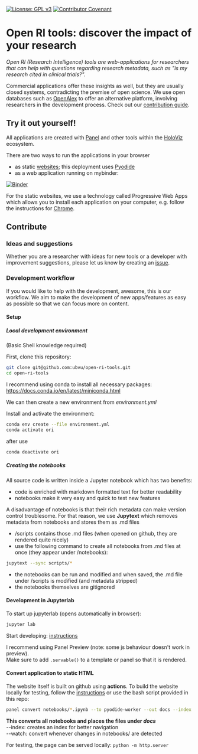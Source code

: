 [![License: GPL v3](https://img.shields.io/badge/License-GPLv3-blue.svg)](LICENSE)
[![Contributor Covenant](https://img.shields.io/badge/Contributor%20Covenant-2.1-4baaaa.svg)](CODE_OF_CONDUCT.md)

# Open RI tools: discover the impact of your research

*Open RI (Research Intelligence) tools are web-applications for researchers that can help with questions regarding research metadata, such as "is my research cited in clinical trials?".*

Commercial applications offer these insights as well, but they are usually closed systems, contradicting the premise of open science.
We use open databases such as [OpenAlex](https://openalex.org/) to offer an alternative platform, involving researchers in the development process. Check out our [contribution guide](#contribute).

## Try it out yourself!

All applications are created with [Panel](https://panel.holoviz.org/) and other tools within the [HoloViz](https://holoviz.org/) ecosystem.

There are two ways to run the applications in your browser
- as static [websites](https://ubvu.github.io/open-ri-tools/); this deployment uses [Pyodide](https://pyodide.org/en/stable/)
- as a web application running on mybinder:

[![Binder](https://mybinder.org/badge_logo.svg)](https://mybinder.org/v2/gh/ubvu/open-ri-tools/mybinder?urlpath=/panel/)

For the static websites, we use a technology called Progressive Web Apps which allows you to install each application on your computer, e.g. follow the instructions for [Chrome](https://support.google.com/chrome/answer/9658361).

## Contribute

### Ideas and suggestions

Whether you are a researcher with ideas for new tools or a developer with improvement suggestions, please let us know by creating an [issue](https://github.com/ubvu/open-ri-tools/issues).

### Development workflow

If you would like to help with the development, awesome, this is our workflow.
We aim to make the development of new apps/features as easy as possible so that we can focus more on content.

#### Setup

##### Local development environment

(Basic Shell knowledge required)

First, clone this repository:
```bash
git clone git@github.com:ubvu/open-ri-tools.git
cd open-ri-tools
```

I recommend using conda to install all necessary packages:
https://docs.conda.io/en/latest/miniconda.html

We can then create a new environment from *environment.yml*

Install and activate the environment:
```bash
conda env create --file environment.yml
conda activate ori
```
after use
```bash
conda deactivate ori
```

##### Creating the notebooks

All source code is written inside a Jupyter notebook which has two benefits:
- code is enriched with markdown formatted text for better readability
- notebooks make it very easy and quick to test new features

A disadvantage of notebooks is that their rich metadata can make version control troublesome.
For that reason, we use **Jupytext** which removes metadata from notebooks and stores them as .md files
- /scripts contains those .md files (when opened on github, they are rendered quite nicely)
- use the following command to create all notebooks from .md files at once (they appear under /notebooks):
```bash
jupytext --sync scripts/*
```
- the notebooks can be run and modified and when saved, the .md file under /scripts is modified (and metadata stripped)
- the notebooks themselves are gitignored

#### Development in Jupyterlab

To start up jupyterlab (opens automatically in browser):
```bash
jupyter lab
```

Start developing: [instructions](https://panel.holoviz.org/how_to/notebook/index.html)

I recommend using Panel Preview (note: some js behaviour doesn't work in preview).\
Make sure to add `.servable()` to a template or panel so that it is rendered.

#### Convert application to static HTML

The website itself is built on github using **actions**.
To build the website locally for testing, follow the [instructions](https://panel.holoviz.org/how_to/wasm/convert.html) or use the bash script provided in this repo:
```bash
panel convert notebooks/*.ipynb --to pyodide-worker --out docs --index --watch
```
**This converts all notebooks and places the files under _docs_** \
--index: creates an index for better navigation \
--watch: convert whenever changes in notebooks/ are detected

For testing, the page can be served locally:
`python -m http.server`


